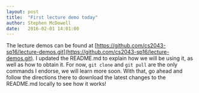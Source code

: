 ```yaml
---
layout: post
title:  "First lecture demo today"
author: Stephen McDowell
date:   2016-02-01 14:01:00
---
```


The lecture demos can be found at [https://github.com/cs2043-sp16/lecture-demos.git](https://github.com/cs2043-sp16/lecture-demos.git).
I updated the README.md to explain how we will be using it, as well as how to obtain it.  For now, `git clone` and `git pull` are the
only commands I endorse, we will learn more soon.  With that, go ahead and follow the directions there to download the latest changes
to the README.md locally to see how it works!
